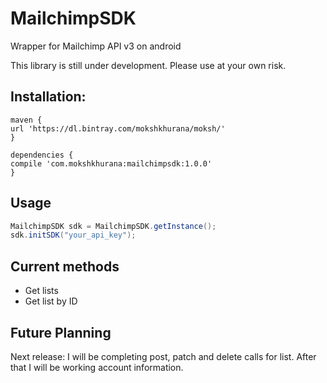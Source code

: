 # MailchimpSDK
Wrapper for Mailchimp API v3 on android

This library is still under development. Please use at your own risk.

## Installation:

```
maven {
url 'https://dl.bintray.com/mokshkhurana/moksh/'
}

dependencies {
compile 'com.mokshkhurana:mailchimpsdk:1.0.0'
}
```
## Usage

```java
MailchimpSDK sdk = MailchimpSDK.getInstance();
sdk.initSDK("your_api_key");
```

## Current methods

* Get lists
* Get list by ID

## Future Planning
Next release: I will be completing post, patch and delete calls for list. After that I will be working account information.
